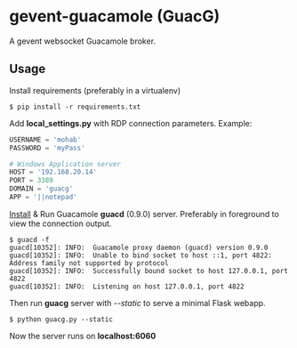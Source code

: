 # gevent-guacamole (GuacG)

A gevent websocket Guacamole broker.

## Usage

Install requirements (preferably in a virtualenv)

```
$ pip install -r requirements.txt
```

Add **local_settings.py** with RDP connection parameters. Example:

```python
USERNAME = 'mohab'
PASSWORD = 'myPass'

# Windows Application server
HOST = '192.168.20.14'
PORT = 3389
DOMAIN = 'guacg'
APP = '||notepad'
```

[Install](http://guac-dev.org/doc/gug/installing-guacamole.html) & Run Guacamole **guacd** (0.9.0) server. Preferably in foreground to view the connection output.

```
$ guacd -f
guacd[10352]: INFO:  Guacamole proxy daemon (guacd) version 0.9.0
guacd[10352]: INFO:  Unable to bind socket to host ::1, port 4822: Address family not supported by protocol
guacd[10352]: INFO:  Successfully bound socket to host 127.0.0.1, port 4822
guacd[10352]: INFO:  Listening on host 127.0.0.1, port 4822
```

Then run **guacg** server with *--static* to serve a minimal Flask webapp.

```
$ python guacg.py --static
```

Now the server runs on **localhost:6060**

